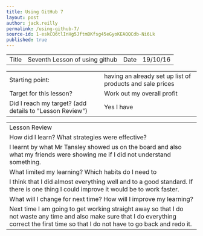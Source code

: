 ```yaml
---
title: Using GitHub 7
layout: post
author: jack.reilly
permalink: /using-github-7/
source-id: 1-eskCQ6tlInHg5JftmBKfsg45eGyoKEAQQCdb-Ni6Lk
published: true
---
```

<table>
  <tr>
    <td>Title</td>
    <td>Seventh Lesson of using github</td>
    <td>Date</td>
    <td>19/10/16</td>
  </tr>
</table>


<table>
  <tr>
    <td>Starting point:</td>
    <td>having an already set up list of products and sale prices </td>
  </tr>
  <tr>
    <td>Target for this lesson?</td>
    <td>Work out my overall profit</td>
  </tr>
  <tr>
    <td>Did I reach my target? 
(add details to "Lesson Review")</td>
    <td>Yes I have </td>
  </tr>
</table>


<table>
  <tr>
    <td>Lesson Review</td>
  </tr>
  <tr>
    <td>How did I learn? What strategies were effective? </td>
  </tr>
  <tr>
    <td>I learnt by what Mr Tansley showed us on the board and also what my friends were showing me if I did not understand something.
</td>
  </tr>
  <tr>
    <td>What limited my learning? Which habits do I need to </td>
  </tr>
  <tr>
    <td>I think that I did almost everything well and to a good standard. If there is one thing I could improve it would be to work faster.</td>
  </tr>
  <tr>
    <td>What will I change for next time? How will I improve my learning?</td>
  </tr>
  <tr>
    <td>Next time I am going to get working straight away so that I do not waste any time and also make sure that I do everything correct the first time so that I do not have to go back and redo it.</td>
  </tr>
</table>


